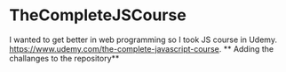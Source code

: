 # TheCompleteJSCourse
I wanted to get better in web programming so I took JS course in Udemy.
https://www.udemy.com/the-complete-javascript-course.
** Adding the challanges to the repository**
